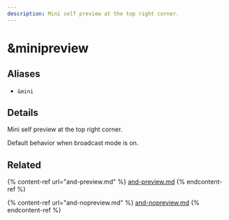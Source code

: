 ```yaml
---
description: Mini self preview at the top right corner.
---
```


# \&minipreview

## Aliases

* `&mini`

## Details

Mini self preview at the top right corner.

Default behavior when broadcast mode is on.

## Related

{% content-ref url="and-preview.md" %}
[and-preview.md](and-preview.md)
{% endcontent-ref %}

{% content-ref url="and-nopreview.md" %}
[and-nopreview.md](and-nopreview.md)
{% endcontent-ref %}
